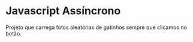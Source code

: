 # Javascript Assíncrono
Projeto que carrega fotos aleatórias de gatinhos sempre que clicamos no botão.



